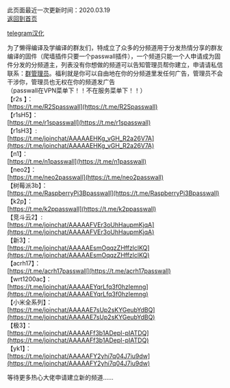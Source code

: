 此页面最近一次更新时间：2020.03.19           
[返回到首页](https://passwallopenwrt.github.io/website/)           

[telegram汉化](https://t.me/cn_telegram)                 

为了懒得编译及学编译的群友们，特成立了众多的分频道用于分发热情分享的群友编译的固件（爬墙插件只要一个passwall插件），一个频道只能一个人申请成为固件分发的分频道主，列表没有你想做的频道可以告知管理员帮你建立，申请请私信联系：[群管理员](https://t.me/wefuxkgfw)。福利就是你可以自由地在你的分频道里发任何广告，管理员不会干涉你，管理员也无权在你的频道发广告                   
（passwall在VPN菜单下！！不在服务菜单下！！）              
【r2s 】：     
[https://t.me/R2Spasswall](https://t.me/R2Spasswall)   
【r1sH5】：        
[https://t.me/r1spasswall](https://t.me/r1spasswall)             
【r1sH3】:       
[https://t.me/joinchat/AAAAAEHKg_vGH_R2a26V7A](https://t.me/joinchat/AAAAAEHKg_vGH_R2a26V7A)                        
【n1】：               
[https://t.me/n1passwall](https://t.me/n1passwall)          
【neo2】：      
[https://t.me/neo2passwall](https://t.me/neo2passwall)           
【树莓派3b】：        
[https://t.me/RaspberryPi3Bpasswall](https://t.me/RaspberryPi3Bpasswall)              
【k2p】：       
[https://t.me/k2ppasswall](https://t.me/k2ppasswall)            
【竞斗云2】:           
[https://t.me/joinchat/AAAAAFVEr3oUhHaupmKjqA](https://t.me/joinchat/AAAAAFVEr3oUhHaupmKjqA)                 
【新3】：         
[https://t.me/joinchat/AAAAAEsmOqqzZHffzlclKQ](https://t.me/joinchat/AAAAAEsmOqqzZHffzlclKQ)           
【acrh17】：                       
[https://t.me/acrh17passwall](https://t.me/acrh17passwall)                        
【wrt1200ac】：            
[https://t.me/joinchat/AAAAAEYqrLfq3f0hzIemng](https://t.me/joinchat/AAAAAEYqrLfq3f0hzIemng)               
【小米全系列】：            
[https://t.me/joinchat/AAAAAE7sUp2sKYGeubYdBQ](https://t.me/joinchat/AAAAAE7sUp2sKYGeubYdBQ)                  
【极3】：         
[https://t.me/joinchat/AAAAAFf3b1ADepI-pIATDQ](https://t.me/joinchat/AAAAAFf3b1ADepI-pIATDQ)      
【yk1】：        
[https://t.me/joinchat/AAAAAFY2yhi7q04J7iu9dw](https://t.me/joinchat/AAAAAFY2yhi7q04J7iu9dw)              

等待更多热心大佬申请建立新的频道......                  


